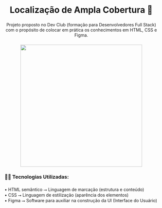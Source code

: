 <h1 align="center">Localização de Ampla Cobertura 🤳</h1>

###

<p align="center">Projeto proposto no Dev Club (formação para Desenvolvedores Full Stack) com o propósito de colocar em prática os conhecimentos em HTML, CSS e Figma.</p>

###

<div align="center">
  <img height="400" src="https://camo.githubusercontent.com/4611ac0354a13604febfcc1175a028332d8ecfbb56e5ab11ec67c3cc31468b2c/68747470733a2f2f692e696d6775722e636f6d2f4d724f447959422e706e67"  />
</div>

###

<h3 align="left">👨‍💻 Tecnologias Utilizadas:</h3>

###

<p align="left">• HTML semântico ⭢ Linguagem de marcação (estrutura e conteúdo)<br>• CSS ⭢ Linguagem de estilização (aparência dos elementos)<br>• Figma ⭢ Software para auxiliar na construção da UI (Interface do Usuário)</p>

###
